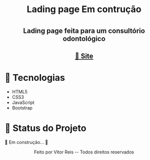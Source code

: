 
<h1 align="center" >Lading page Em contrução<h1>
<h2 align="center">Lading page feita para um consultório odontológico </h2>


<h2 color="blue" align="center">
<a href="https://VitorHRD.github.io/visodonto/">🔗 Site</a>
</h2>

<h1>🚀 Tecnologias</h1>
 
 <ul>
     <li> HTML5
      <li> CSS3
       <li> JavaScript
        <li> Bootstrap
 </ul>
 
<h1 > 🚀 Status do Projeto </h1>
 
 <p > 🚧 Em construção... 🚧 </p>
 
 
 <p align="center">Feito por Vitor Reis -- Todos direitos reservados</p>